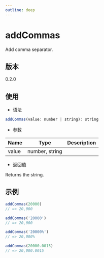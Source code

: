 ```yaml
---
outline: deep
---
```


# addCommas

Add comma separator.

## 版本

0.2.0

## 使用

- 语法

```js
addCommas(value: number | string): string
```

- 参数

| Name      | Type           | Description  |
|-----------|----------------|--------------|
| value     | number, string |              |

- 返回值

Returns the string.

## 示例

```js
addCommas(20000)
// => 20,000

addCommas('20000')
// => 20,000

addCommas('20000%')
// => 20,000%

addCommas(20000.0015)
// => 20,000.0015
```
